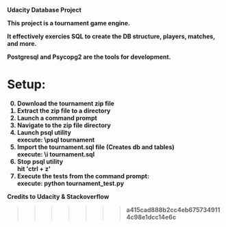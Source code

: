 <b>Udacity Database Project<b>

This project is a tournament game engine.

It effectively exercies SQL to create the DB structure, players, matches, and more.

Postgresql and Psycopg2 are the tools for development.

Setup:<br>
=======
0. Download the tournament zip file<br>
1. Extract the zip file to a directory<br>
2. Launch a command prompt<br>
3. Navigate to the zip file directory<br>
4. Launch psql utility<br>
	execute: \psql tournament<br>
5. Import the tournament.sql file (Creates db and tables)<br>
	execute: \i tournament.sql<br>
6. Stop psql utility<br>
	hit 'ctrl + z'<br>
7. Execute the tests from the command prompt:<br>
   execute: python tournament_test.py<br>

Credits to Udacity & Stackoverflow
>>>>>>> a415cad888b2cc4eb6757349114c98e1dcc14e6c